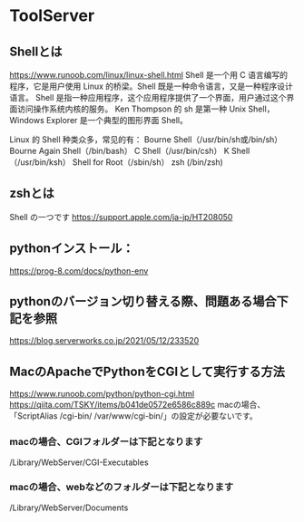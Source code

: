 # ToolServer

## Shellとは
https://www.runoob.com/linux/linux-shell.html
Shell 是一个用 C 语言编写的程序，它是用户使用 Linux 的桥梁。Shell 既是一种命令语言，又是一种程序设计语言。
Shell 是指一种应用程序，这个应用程序提供了一个界面，用户通过这个界面访问操作系统内核的服务。
Ken Thompson 的 sh 是第一种 Unix Shell，Windows Explorer 是一个典型的图形界面 Shell。

Linux 的 Shell 种类众多，常见的有：
Bourne Shell（/usr/bin/sh或/bin/sh）
Bourne Again Shell（/bin/bash）
C Shell（/usr/bin/csh）
K Shell（/usr/bin/ksh）
Shell for Root（/sbin/sh）
zsh (/bin/zsh)

## zshとは
Shell の一つです 
https://support.apple.com/ja-jp/HT208050


## pythonインストール：
https://prog-8.com/docs/python-env

## pythonのバージョン切り替える際、問題ある場合下記を参照
https://blog.serverworks.co.jp/2021/05/12/233520

## MacのApacheでPythonをCGIとして実行する方法
https://www.runoob.com/python/python-cgi.html
https://qiita.com/TSKY/items/b041de0572e6586c889c
macの場合、「ScriptAlias /cgi-bin/ /var/www/cgi-bin/」の設定が必要ないです。
### macの場合、CGIフォルダーは下記となります
/Library/WebServer/CGI-Executables
### macの場合、webなどのフォルダーは下記となります
/Library/WebServer/Documents
